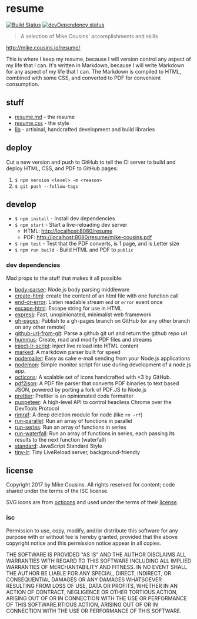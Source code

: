 # resume

[![Build Status][travis-shield]][travis]
[![devDependency status][david-dev-shield]][david-dev]

> A selection of Mike Cousins' accomplishments and skills

<http://mike.cousins.io/resume/>

This is where I keep my resume, because I will version control any aspect of my
life that I can. It's written in Markdown, because I will write Markdown for any
aspect of my life that I can. The Markdown is compiled to HTML, combined with
some CSS, and converted to PDF for convenient consumption.

## stuff

- [resume.md](./resume.md) - the resume
- [resume.css](./resume.css) - the style
- [lib](./lib) - artisinal, handcrafted development and build libraries

## deploy

Cut a new version and push to GitHub to tell the CI server to build and deploy
HTML, CSS, and PDF to GitHub pages:

1. `$ npm version <level> -m <reason>`
2. `$ git push --follow-tags`

## develop

- `$ npm install` - Install dev dependencies
- `$ npm start` - Start a live-reloading dev server
  - HTML: <http://localhost:8080/resume>
  - PDF: <http://localhost:8080/resume/mike-cousins.pdf>
- `$ npm test` - Test that the PDF converts, is 1 page, and is Letter size
- `$ npm run build` - Build HTML and PDF to `public`

### dev dependencies

Mad props to the stuff that makes it all possible:

- [body-parser](https://npmjs.org/package/body-parser): Node.js body parsing
  middleware
- [create-html](https://github.com/sethvincent/create-html): create the content
  of an html file with one function call
- [end-or-error](https://github.com/stream-utils/end-or-error): Listen readable
  stream `end` or `error` event once
- [escape-html](https://npmjs.org/package/escape-html): Escape string for use in
  HTML
- [express](https://npmjs.org/package/express): Fast, unopinionated, minimalist
  web framework
- [gh-pages](https://github.com/tschaub/gh-pages): Publish to a gh-pages branch
  on GitHub (or any other branch on any other remote)
- [github-url-from-git](https://github.com/visionmedia/node-github-url-from-git):
  Parse a github git url and return the github repo url
- [hummus](https://github.com/galkahana/HummusJS): Create, read and modify PDF
  files and streams
- [inject-lr-script](https://github.com/mattdesl/inject-lr-script): inject live
  reload into HTML content
- [marked](https://npmjs.org/package/marked): A markdown parser built for speed
- [nodemailer](https://github.com/nodemailer/nodemailer): Easy as cake e-mail
  sending from your Node.js applications
- [nodemon](https://github.com/remy/nodemon): Simple monitor script for use
  during development of a node.js app.
- [octicons](https://npmjs.org/package/octicons): A scalable set of icons
  handcrafted with <3 by GitHub.
- [pdf2json](https://github.com/modesty/pdf2json): A PDF file parser that
  converts PDF binaries to text based JSON, powered by porting a fork of PDF.JS
  to Node.js
- [prettier](https://npmjs.org/package/prettier): Prettier is an opinionated
  code formatter
- [puppeteer](https://npmjs.org/package/puppeteer): A high-level API to control
  headless Chrome over the DevTools Protocol
- [rimraf](https://npmjs.org/package/rimraf): A deep deletion module for node
  (like `rm -rf`)
- [run-parallel](https://github.com/feross/run-parallel): Run an array of
  functions in parallel
- [run-series](https://github.com/feross/run-series): Run an array of functions
  in series
- [run-waterfall](https://github.com/feross/run-waterfall): Run an array of
  functions in series, each passing its results to the next function (waterfall)
- [standard](https://github.com/feross/standard): JavaScript Standard Style
- [tiny-lr](https://github.com/mklabs/tiny-lr): Tiny LiveReload server,
  background-friendly

## license

Copyright 2017 by Mike Cousins. All rights reserved for content; code shared
under the terms of the ISC license.

SVG icons are from [octicons][octicons] and used under the terms of their
[license][octicons-license].

### isc

Permission to use, copy, modify, and/or distribute this software for any purpose
with or without fee is hereby granted, provided that the above copyright notice
and this permission notice appear in all copies.

THE SOFTWARE IS PROVIDED "AS IS" AND THE AUTHOR DISCLAIMS ALL WARRANTIES WITH
REGARD TO THIS SOFTWARE INCLUDING ALL IMPLIED WARRANTIES OF MERCHANTABILITY AND
FITNESS. IN NO EVENT SHALL THE AUTHOR BE LIABLE FOR ANY SPECIAL, DIRECT,
INDIRECT, OR CONSEQUENTIAL DAMAGES OR ANY DAMAGES WHATSOEVER RESULTING FROM LOSS
OF USE, DATA OR PROFITS, WHETHER IN AN ACTION OF CONTRACT, NEGLIGENCE OR OTHER
TORTIOUS ACTION, ARISING OUT OF OR IN CONNECTION WITH THE USE OR PERFORMANCE OF
THIS SOFTWARE.RTIOUS ACTION, ARISING OUT OF OR IN CONNECTION WITH THE USE OR
PERFORMANCE OF THIS SOFTWARE.

[octicons]: https://octicons.github.com/
[octicons-license]: https://github.com/primer/octicons#license
[travis]: https://travis-ci.org/mcous/resume
[david-dev]: https://david-dm.org/mcous/resume?type=dev
[travis-shield]:
  https://img.shields.io/travis/mcous/resume.svg?style=flat-square&maxAge=3600
[david-dev-shield]:
  https://img.shields.io/david/dev/mcous/resume.svg?style=flat-square&maxAge=3600
